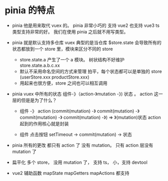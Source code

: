 # pinia 的特点

- pinia 他是用来取代 vuex 的。 pinia 非常小巧的 支持 vue2 也支持 vue3 ts 类型支持非常的好。 我们在使用 pinia 之后就不用写类型。
- pinia 就是默认支持多仓库 vuex 典型的是当仓库 $store.state 会导致所有的状态都放到一个 store 里，模块来区分不同的 store
  - store.state.a 产生了一个 a 模块。 树状结构不好维护 store.state.a.b.c.xx
  - 默认不采用命名空间的方式来管理 拍平，每个状态都可以是单独的 store (userStore.xxx productStore.xxx)
  - 用起来也很方便，store 之间也可以相互调用
- pinia vuex 中所有的状态 组件-》（action-》mutation -》) 状态 。 action 这一层的但是是为了什么？

  - 组件 -》 action (commit(mutation) -》
     commit(mutation) -》
    commit(mutation) -》
    commit(mutation) -》) => 》(mutation)状态 action 起到的作用核心就是封装

  - 组件 点击按钮 setTimeout -> commit(mutation) -> 状态

- pinia 所有的更改 都只有 action 了 没有 mutation。 只有 action 层没有 mutation 了

- 扁平化 多个 store， 没用 mutation 了， 支持 ts， 小，支持 devtool
- vue2 辅助函数 mapState mapGetters mapActions 都支持
